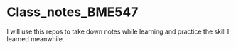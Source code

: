 # Class_notes_BME547
I will use this repos to take down notes while learning and practice the skill I learned meanwhile.
